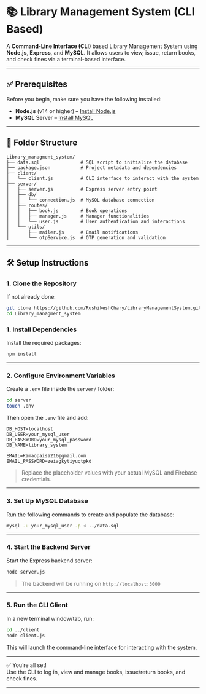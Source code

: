# 📚 Library Management System (CLI Based)

A **Command-Line Interface (CLI)** based Library Management System using **Node.js**, **Express**, and **MySQL**. It allows users to view, issue, return books, and check fines via a terminal-based interface.

---

## ✅ Prerequisites

Before you begin, make sure you have the following installed:

- **Node.js** (v14 or higher) – [Install Node.js](https://nodejs.org/)
- **MySQL** Server – [Install MySQL](https://dev.mysql.com/downloads/)

---

## 📁 Folder Structure

```
Library_managment_system/
├── data.sql               # SQL script to initialize the database
├── package.json           # Project metadata and dependencies
├── client/
│   └── client.js          # CLI interface to interact with the system
├── server/
│   ├── server.js          # Express server entry point
│   ├── db/
│   │   └── connection.js  # MySQL database connection
│   ├── routes/
│   │   ├── book.js        # Book operations
│   │   ├── manager.js     # Manager functionalities
│   │   └── user.js        # User authentication and interactions
│   └── utils/
│       ├── mailer.js      # Email notifications
│       └── otpService.js  # OTP generation and validation
```

---

## 🛠️ Setup Instructions

### 1. Clone the Repository
If not already done:

```bash
git clone https://github.com/RushikeshChary/LibraryManagementSystem.git
cd Library_managment_system
```


### 1. Install Dependencies

Install the required packages:

```bash
npm install
```

---

### 2. Configure Environment Variables

Create a `.env` file inside the `server/` folder:

```bash
cd server
touch .env
```

Then open the `.env` file and add:

```env
DB_HOST=localhost
DB_USER=your_mysql_user
DB_PASSWORD=your_mysql_password
DB_NAME=library_system

EMAIL=Kamaopaisa216@gmail.com
EMAIL_PASSWORD=zeiagkytiyuqtpkd
```

> Replace the placeholder values with your actual MySQL and Firebase credentials.

---

### 3. Set Up MySQL Database

Run the following commands to create and populate the database:

```bash
mysql -u your_mysql_user -p < ../data.sql
```

---

### 4. Start the Backend Server

Start the Express backend server:

```bash
node server.js
```

> The backend will be running on `http://localhost:3000`

---

### 5. Run the CLI Client

In a new terminal window/tab, run:

```bash
cd ../client
node client.js
```

This will launch the command-line interface for interacting with the system.

---

✅ You’re all set!  
Use the CLI to log in, view and manage books, issue/return books, and check fines.

---

